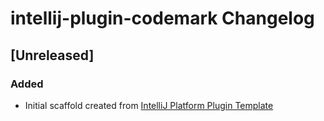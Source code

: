<!-- Keep a Changelog guide -> https://keepachangelog.com -->

# intellij-plugin-codemark Changelog

## [Unreleased]
### Added
- Initial scaffold created from [IntelliJ Platform Plugin Template](https://github.com/JetBrains/intellij-platform-plugin-template)
